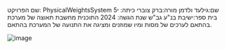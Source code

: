 שם הפרויקט: PhysicalWeightsSystem
שם:גילעד ולדמן
מורה:ברק צוברי
כיתה: י5
בית ספר:ישיבת בנ"ע גב"ש
שנת הגשה: 2024
התוכנית מחשבת תאוצה של מערכת בהתאם לערכים של מסות ומיו שמוזנים ומציגה את התנועה של המערכת בהתאם.

![image](https://github.com/baraksu/PhysicalWeightsSystem/assets/166799491/22a546e4-4ac7-4167-9ccb-5ef9c691358a)

